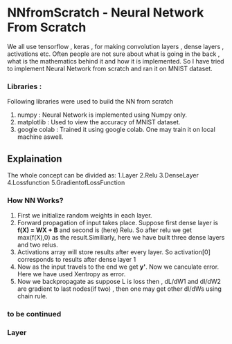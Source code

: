 # NNfromScratch - Neural Network From Scratch
We all use tensorflow , keras , for making convolution layers , dense layers , activations etc. Often people are not sure about what is going in the back , what is the mathematics behind it and how it is implemented. So I have tried to implement Neural Network from scratch and ran it on MNIST dataset. 

### Libraries :
Following libraries were used to build the NN from scratch
1. numpy : Neural Network is implemented using Numpy only.
2. matplotlib : Used to view the accuracy of MNIST dataset.
3. google colab : Trained it using google colab. One may train it on local machine aswell.

## Explaination
The whole concept can be divided as:
1.Layer 
2.Relu
3.DenseLayer
4.Lossfunction
5.GradientofLossFunction

### How NN Works?
1. First we initialize random weights in each layer.
2. Forward propagation of input takes place. Suppose first dense layer is **f(X) = WX + B** and second is (here) Relu. So after relu we get max(f(X),0) as the result.Similiarly, here we have built three dense layers and two relus.
3. Activations array will store results after every layer. So activation[0] corresponds to results after dense layer 1
4. Now as the input travels to the end we get **y'**. Now we canculate error. Here we have used Xentropy as error.
5. Now we backpropagate as suppose L is loss then , dL/dW1 and dl/dW2 are gradient to last nodes(if two) , then one may get other dl/dWs using chain rule.

### to be continued

### Layer

